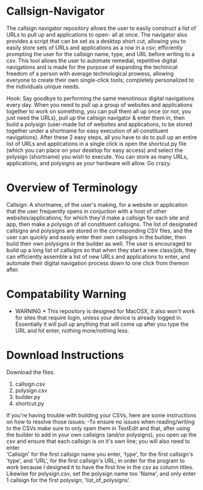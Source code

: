 # Callsign-Navigator
The callsign navigator repository allows the user to easily construct a list of URLs to pull up and applications to open- all at once. The navigator also provides a script that can be set as a desktop short cut, allowing you to easily store sets of URLs and applications as a row in a csv; efficiently prompting the user for the callsign name, type, and URL before writing to a csv. This tool allows the user to automate remedial, repetitive digital navigations and is made for the purpose of expanding the techinical freedom of a person with average technological prowess, allowing everyone to create their own single-click tools; completely personalized to the individuals unique needs.

Hook: Say goodbye to performing the same menotinous digital navigations every day. When you need to pull up a group of websites and applications together to work on something, you can pull them all up once (or not, you just need the URLs), pull up the callsign navigator & enter them in, then build a polysign (user-made list of websites and applications, to be stored together under a shortname for easy execution of all constituent navigations). After these 2 easy steps, all you have to do to pull up an entire list of URLs and applications in a single click is open the shortcut.py file (which you can place on your desktop for easy access) and select the polysign (shortname) you wish to execute. You can store as many URLs, applications, and polysigns as your hardware will allow. Go crazy.

# Overview of Terminology
Callsign: A shortname, of the user's making, for a website or application that the user frequently opens in conjuction with a host of other websites/applications; for which they'd make a callsign for each site and app, then make a polysign of all constituent callsigns. The list of designated callsigns and polysigns are stored in the corresponding CSV files, and the user can quickly and easily enter their own callsigns in the builder, then build their own polysigns in the builder as well. The user is encouraged to build up a long list of callsigns so that when they start a new class/job, they can efficiently assemble a list of new URLs and applications to enter, and automate their digital navigation process down to one click from thereon after.

# Compatability Warning
* WARNING * This repository is designed for MacOSX, it also won't work for sites that require login, unless your device is already logged in. Essentially it will pull up anything that will come up after you type the URL and hit enter, nothing more/nothing less.

# Download Instructions
Download the files: 
1.  callsign.csv 
2.  polysign.csv
3.  builder.py
4.  shortcut.py

If you're having trouble with building your CSVs, here are some instructions on how to resolve those issues: 
  -To ensure no issues when reading/writing to the CSVs make sure to only open them in TextEdit and that, after using the builder to add in your    own callsigns (and/or polysigns), you open up the csv and ensure that each callsign is on it's own line; you will also need to enter     
   'Callsign' for the first callsign name you enter, 'type', for the first callsign's 'type', and 'URL', for the first callsign's URL; in order    for the program to work because I designed it to have the first line in the csv as column titles. Likewise for polysign.csv, set the polysign    name too 'Name', and only enter 1 callsign for the first polysign; 'list_of_polysigns'.
